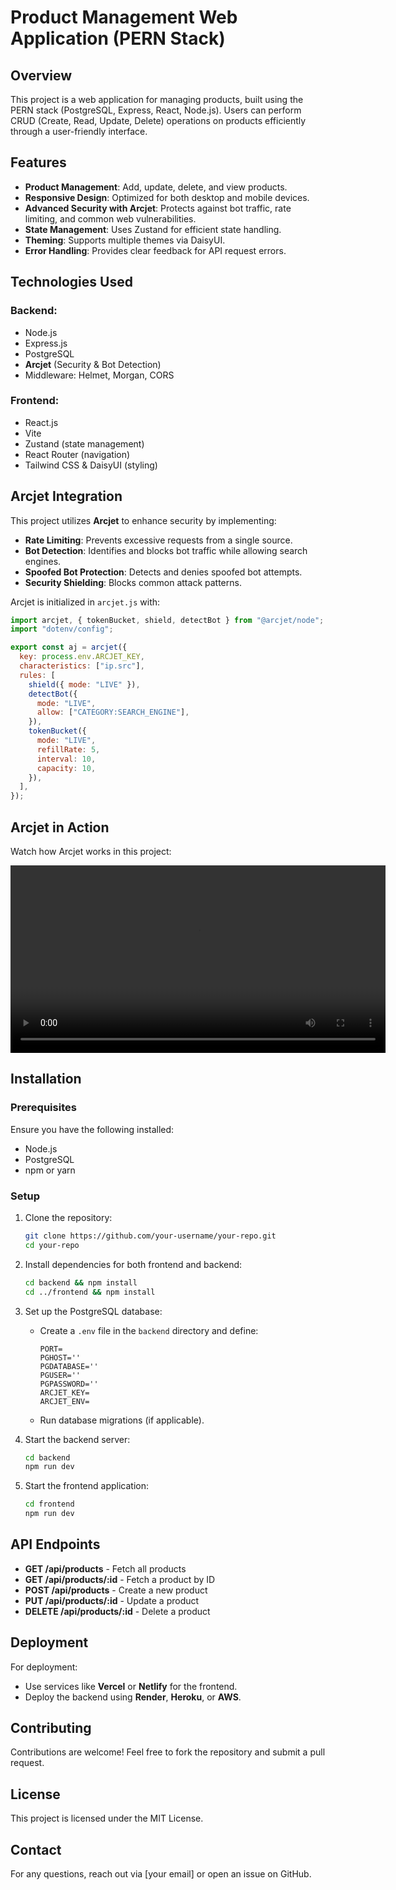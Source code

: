 # Product Management Web Application (PERN Stack)

## Overview
This project is a web application for managing products, built using the PERN stack (PostgreSQL, Express, React, Node.js). Users can perform CRUD (Create, Read, Update, Delete) operations on products efficiently through a user-friendly interface.

## Features
- **Product Management**: Add, update, delete, and view products.
- **Responsive Design**: Optimized for both desktop and mobile devices.
- **Advanced Security with Arcjet**: Protects against bot traffic, rate limiting, and common web vulnerabilities.
- **State Management**: Uses Zustand for efficient state handling.
- **Theming**: Supports multiple themes via DaisyUI.
- **Error Handling**: Provides clear feedback for API request errors.

## Technologies Used
### Backend:
- Node.js
- Express.js
- PostgreSQL
- **Arcjet** (Security & Bot Detection)
- Middleware: Helmet, Morgan, CORS

### Frontend:
- React.js
- Vite
- Zustand (state management)
- React Router (navigation)
- Tailwind CSS & DaisyUI (styling)

## Arcjet Integration
This project utilizes **Arcjet** to enhance security by implementing:
- **Rate Limiting**: Prevents excessive requests from a single source.
- **Bot Detection**: Identifies and blocks bot traffic while allowing search engines.
- **Spoofed Bot Protection**: Detects and denies spoofed bot attempts.
- **Security Shielding**: Blocks common attack patterns.

Arcjet is initialized in `arcjet.js` with:
```javascript
import arcjet, { tokenBucket, shield, detectBot } from "@arcjet/node";
import "dotenv/config";

export const aj = arcjet({
  key: process.env.ARCJET_KEY,
  characteristics: ["ip.src"],
  rules: [
    shield({ mode: "LIVE" }),
    detectBot({
      mode: "LIVE",
      allow: ["CATEGORY:SEARCH_ENGINE"],
    }),
    tokenBucket({
      mode: "LIVE",
      refillRate: 5,
      interval: 10,
      capacity: 10,
    }),
  ],
});
```

## Arcjet in Action
Watch how Arcjet works in this project:

<video width="600" controls>
  <source src="assets\videos\demo.mp4" type="video/mp4">
  Your browser does not support the video tag.
</video>

## Installation
### Prerequisites
Ensure you have the following installed:
- Node.js
- PostgreSQL
- npm or yarn

### Setup
1. Clone the repository:
   ```bash
   git clone https://github.com/your-username/your-repo.git
   cd your-repo
   ```
2. Install dependencies for both frontend and backend:
   ```bash
   cd backend && npm install
   cd ../frontend && npm install
   ```
3. Set up the PostgreSQL database:
   - Create a `.env` file in the `backend` directory and define:
     ```env
     PORT=
     PGHOST=''
     PGDATABASE=''
     PGUSER=''
     PGPASSWORD=''
     ARCJET_KEY=
     ARCJET_ENV=
     ```
   - Run database migrations (if applicable).

4. Start the backend server:
   ```bash
   cd backend
   npm run dev
   ```

5. Start the frontend application:
   ```bash
   cd frontend
   npm run dev
   ```

## API Endpoints
- **GET /api/products** - Fetch all products
- **GET /api/products/:id** - Fetch a product by ID
- **POST /api/products** - Create a new product
- **PUT /api/products/:id** - Update a product
- **DELETE /api/products/:id** - Delete a product

## Deployment
For deployment:
- Use services like **Vercel** or **Netlify** for the frontend.
- Deploy the backend using **Render**, **Heroku**, or **AWS**.

## Contributing
Contributions are welcome! Feel free to fork the repository and submit a pull request.

## License
This project is licensed under the MIT License.

## Contact
For any questions, reach out via [your email] or open an issue on GitHub.

